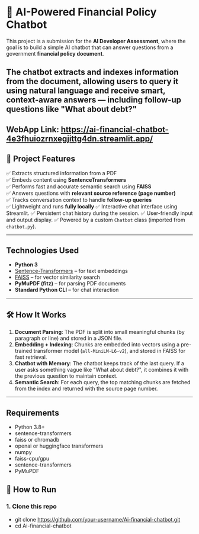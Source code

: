 # 🤖 AI-Powered Financial Policy Chatbot
This project is a submission for the **AI Developer Assessment**, where the goal is to build a simple AI chatbot that can answer questions from a government **financial policy document**.

The chatbot extracts and indexes information from the document, allowing users to query it using natural language and receive smart, context-aware answers — including follow-up questions like "What about debt?"
---
WebApp Link: https://ai-financial-chatbot-4e3fhuiozrnxegjittg4dn.streamlit.app/
---
## 📄 Project Features

✅ Extracts structured information from a PDF  
✅ Embeds content using **SentenceTransformers**  
✅ Performs fast and accurate semantic search using **FAISS**  
✅ Answers questions with **relevant source reference (page number)**  
✅ Tracks conversation context to handle **follow-up queries**  
✅ Lightweight and runs **fully locally**
✅ Interactive chat interface using Streamlit.
✅ Persistent chat history during the session.
✅ User-friendly input and output display.
✅ Powered by a custom `Chatbot` class (imported from `chatbot.py`).

---

## Technologies Used

- **Python 3**
- [Sentence-Transformers](https://www.sbert.net/) – for text embeddings
- [FAISS](https://github.com/facebookresearch/faiss) – for vector similarity search
- **PyMuPDF (fitz)** – for parsing PDF documents
- **Standard Python CLI** – for chat interaction

---

## 🛠️ How It Works

1. **Document Parsing**: The PDF is split into small meaningful chunks (by paragraph or line) and stored in a JSON file.
2. **Embedding + Indexing**: Chunks are embedded into vectors using a pre-trained transformer model (`all-MiniLM-L6-v2`), and stored in FAISS for fast retrieval.
3. **Chatbot with Memory**: The chatbot keeps track of the last query. If a user asks something vague like "What about debt?", it combines it with the previous question to maintain context.
4. **Semantic Search**: For each query, the top matching chunks are fetched from the index and returned with the source page number.

---
## Requirements

- Python 3.8+
- sentence-transformers
- faiss or chromadb
- openai or huggingface transformers
- numpy
- faiss-cpu/gpu
- sentence-transformers
- PyMuPDF

## 🚀 How to Run

### 1. Clone this repo

- git clone https://github.com/your-username/Ai-financial-chatbot.git
- cd Ai-financial-chatbot
